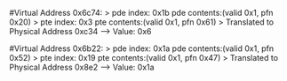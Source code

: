 #Virtual Address 0x6c74:
    > pde index: 0x1b pde contents:(valid 0x1, pfn 0x20)
    > pte index: 0x3 pte contents:(valid 0x1, pfn 0x61)
    > Translated to Physical Address 0xc34 --> Value: 0x6

#Virtual Address 0x6b22:
    > pde index: 0x1a pde contents:(valid 0x1, pfn 0x52)
    > pte index: 0x19 pte contents:(valid 0x1, pfn 0x47)
    > Translated to Physical Address 0x8e2 --> Value: 0x1a
